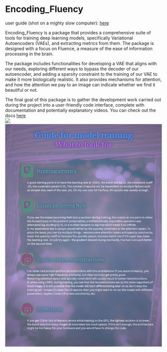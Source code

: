 # Encoding_Fluency 
user guide (shot on a mighty slow computer): [here](https://player.vimeo.com/video/846560884) 


Encoding_Fluency is a package that provides a comprehensive suite of tools for training deep learning models, specifically Variational Autoencoders (VAEs), and extracting metrics from them. The package is designed with a focus on Fluence, a measure of the ease of information processing in the brain.

The package includes functionalities for developing a VAE that aligns with our needs, exploring different ways to bypass the decoder of our autoencoder, and adding a sparsity constraint to the training of our VAE to make it more biologically realistic. It also provides mechanisms for attention, and how the attention we pay to an image can indicate whether we find it beautiful or not.

The final goal of this package is to gather the development work carried out during the project into a user-friendly code interface, complete with documentation and potentially explanatory videos. 
You can check out the docs [here](https://encoding-fluence-docs.readthedocs.io/en/latest/)    
![](images/architecture.png)
![](images/guide_entrainement.png)
